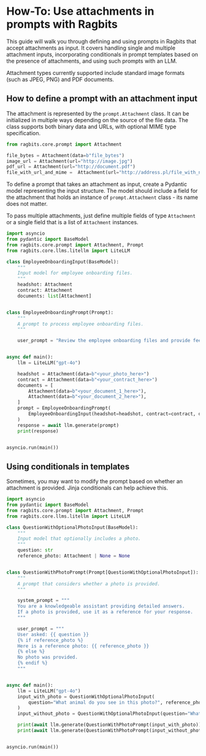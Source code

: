 # How-To: Use attachments in prompts with Ragbits

This guide will walk you through defining and using prompts in Ragbits that accept attachments as input.
It covers handling single and multiple attachment inputs, incorporating conditionals in prompt templates based on the presence of attachments, and using such prompts with an LLM.

Attachment types currently supported include standard image formats (such as JPEG, PNG) and PDF documents.

## How to define a prompt with an attachment input

The attachment is represented by the `prompt.Attachment` class.
It can be initialized in multiple ways depending on the source of the file data.
The class supports both binary data and URLs, with optional MIME type specification.

```python
from ragbits.core.prompt import Attachment

file_bytes = Attachment(data=b"file_bytes")
image_url = Attachment(url="http://image.jpg")
pdf_url = Attachment(url="http://document.pdf")
file_with_url_and_mime =  Attachment(url="http://address.pl/file_with_no_extension", mime_type="jpeg")
```

To define a prompt that takes an attachment as input, create a Pydantic model representing the input structure.
The model should include a field for the attachment that holds an instance of `prompt.Attachment` class - its name does not matter.

To pass multiple attachments, just define multiple fields of type `Attachment` or a single field that is a list of `Attachment` instances.


```python
import asyncio
from pydantic import BaseModel
from ragbits.core.prompt import Attachment, Prompt
from ragbits.core.llms.litellm import LiteLLM

class EmployeeOnboardingInput(BaseModel):
    """
    Input model for employee onboarding files.
    """
    headshot: Attachment
    contract: Attachment
    documents: list[Attachment]


class EmployeeOnboardingPrompt(Prompt):
    """
    A prompt to process employee onboarding files.
    """

    user_prompt = "Review the employee onboarding files and provide feedback."


async def main():
    llm = LiteLLM("gpt-4o")

    headshot = Attachment(data=b"<your_photo_here>")
    contract = Attachment(data=b"<your_contract_here>")
    documents = [
        Attachment(data=b"<your_document_1_here>"),
        Attachment(data=b"<your_document_2_here>"),
    ]
    prompt = EmployeeOnboardingPrompt(
        EmployeeOnboardingInput(headshot=headshot, contract=contract, documents=documents)
    )
    response = await llm.generate(prompt)
    print(response)


asyncio.run(main())
```

## Using conditionals in templates

Sometimes, you may want to modify the prompt based on whether an attachment is provided. Jinja conditionals can help achieve this.

```python
import asyncio
from pydantic import BaseModel
from ragbits.core.prompt import Attachment, Prompt
from ragbits.core.llms.litellm import LiteLLM

class QuestionWithOptionalPhotoInput(BaseModel):
    """
    Input model that optionally includes a photo.
    """
    question: str
    reference_photo: Attachment | None = None


class QuestionWithPhotoPrompt(Prompt[QuestionWithOptionalPhotoInput]):
    """
    A prompt that considers whether a photo is provided.
    """

    system_prompt = """
    You are a knowledgeable assistant providing detailed answers.
    If a photo is provided, use it as a reference for your response.
    """

    user_prompt = """
    User asked: {{ question }}
    {% if reference_photo %}
    Here is a reference photo: {{ reference_photo }}
    {% else %}
    No photo was provided.
    {% endif %}
    """


async def main():
    llm = LiteLLM("gpt-4o")
    input_with_photo = QuestionWithOptionalPhotoInput(
        question="What animal do you see in this photo?", reference_photo=Attachment(data=b"<your_photo_here>")
    )
    input_without_photo = QuestionWithOptionalPhotoInput(question="What is the capital of France?")

    print(await llm.generate(QuestionWithPhotoPrompt(input_with_photo)))
    print(await llm.generate(QuestionWithPhotoPrompt(input_without_photo)))


asyncio.run(main())
```